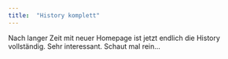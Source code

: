 ```yaml
---
title:  "History komplett"
---
```


Nach langer Zeit mit neuer Homepage ist jetzt endlich die History vollständig. Sehr interessant. Schaut mal rein... 